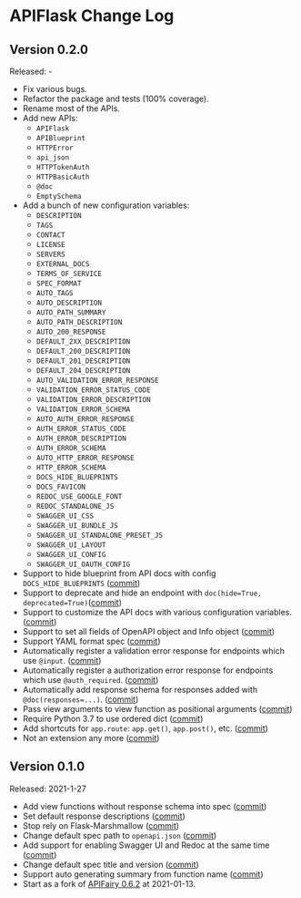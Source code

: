 # APIFlask Change Log

## Version 0.2.0
Released: -

- Fix various bugs.
- Refactor the package and tests (100% coverage).
- Rename most of the APIs.
- Add new APIs:
  - `APIFlask`
  - `APIBlueprint`
  - `HTTPError`
  - `api_json`
  - `HTTPTokenAuth`
  - `HTTPBasicAuth`
  - `@doc`
  - `EmptySchema`
- Add a bunch of new configuration variables:
  - `DESCRIPTION`
  - `TAGS`
  - `CONTACT`
  - `LICENSE`
  - `SERVERS`
  - `EXTERNAL_DOCS`
  - `TERMS_OF_SERVICE`
  - `SPEC_FORMAT`
  - `AUTO_TAGS`
  - `AUTO_DESCRIPTION`
  - `AUTO_PATH_SUMMARY`
  - `AUTO_PATH_DESCRIPTION`
  - `AUTO_200_RESPONSE`
  - `DEFAULT_2XX_DESCRIPTION`
  - `DEFAULT_200_DESCRIPTION`
  - `DEFAULT_201_DESCRIPTION`
  - `DEFAULT_204_DESCRIPTION`
  - `AUTO_VALIDATION_ERROR_RESPONSE`
  - `VALIDATION_ERROR_STATUS_CODE`
  - `VALIDATION_ERROR_DESCRIPTION`
  - `VALIDATION_ERROR_SCHEMA`
  - `AUTO_AUTH_ERROR_RESPONSE`
  - `AUTH_ERROR_STATUS_CODE`
  - `AUTH_ERROR_DESCRIPTION`
  - `AUTH_ERROR_SCHEMA`
  - `AUTO_HTTP_ERROR_RESPONSE`
  - `HTTP_ERROR_SCHEMA`
  - `DOCS_HIDE_BLUEPRINTS`
  - `DOCS_FAVICON`
  - `REDOC_USE_GOOGLE_FONT`
  - `REDOC_STANDALONE_JS`
  - `SWAGGER_UI_CSS`
  - `SWAGGER_UI_BUNDLE_JS`
  - `SWAGGER_UI_STANDALONE_PRESET_JS`
  - `SWAGGER_UI_LAYOUT`
  - `SWAGGER_UI_CONFIG`
  - `SWAGGER_UI_OAUTH_CONFIG`
- Support to hide blueprint from API docs with config `DOCS_HIDE_BLUEPRINTS` ([commit](https://github.com/greyli/apiflask/commit/3b2cc0097defaabf0b916e00930dda1da8226430))
- Support to deprecate and hide an endpoint with `doc(hide=True, deprecated=True)`([commit](https://github.com/greyli/apiflask/commit/82d181a7080bd4088ee8db929e81431a723cda93))
- Support to customize the API docs with various configuration variables. ([commit](https://github.com/greyli/apiflask/commit/294379428f5032c6c8228841a836a37860012c0f))
- Support to set all fields of OpenAPI object and Info object ([commit](https://github.com/greyli/apiflask/commit/a7990e28e73bdd5b86c1471aa97861025e14295f))
- Support YAML format spec ([commit](https://github.com/greyli/apiflask/commit/ce6975bb465e01b0e48b2b8adce0f99a8db56e01))
- Automatically register a validation error response for endpoints which use `@input`. ([commit](https://github.com/greyli/apiflask/commit/c3d7c3b585ca5d7f9f6d84f16137dd257bfe0518))
- Automatically register a authorization error response for endpoints which use `@auth_required`. ([commit](https://github.com/greyli/apiflask/commit/c8992a8e420522a3e66563e455aa628f0f20a09c))
- Automatically add response schema for responses added with `@doc(responses=...)`. ([commit](https://github.com/greyli/apiflask/commit/1b7dce5f722d038be5dc726d52a0eefd0365eeeb))
- Pass view arguments to view function as positional arguments ([commit](https://github.com/greyli/apiflask/commit/15c66f3ba97310ed10c851721177e6c504a87317))
- Require Python 3.7 to use ordered dict ([commit](https://github.com/greyli/apiflask/commit/557a7e649b64aef8f4b8596a4af175524d108ff4))
- Add shortcuts for `app.route`: `app.get()`, `app.post()`, etc. ([commit](https://github.com/greyli/apiflask/commit/48bc1246628e53573c811def4a909be0faa9dcfb))
- Not an extension any more ([commit](https://github.com/greyli/apiflask/commit/ecaec37544524deb8b2ce445d4a3cbf990ff95cb))

## Version 0.1.0
Released: 2021-1-27

- Add view functions without response schema into spec ([commit](https://github.com/greyli/apiflask/commit/aabf427590227001e0e443d8d6a3bf5f56dc5964))       
- Set default response descriptions ([commit](https://github.com/greyli/apiflask/commit/b9edf9e8f5731a8f45b359f6a101b4d39ba3f2f5))
- Stop rely on Flask-Marshmallow ([commit](https://github.com/greyli/apiflask/commit/cce7a0b8b97f345e087973b127c6d25c884dbc8f))
- Change default spec path to `openapi.json` ([commit](https://github.com/greyli/apiflask/commit/09d0d278a1fc27fa5868ef5848f3931bd8f76ef4))
- Add support for enabling Swagger UI and Redoc at the same time ([commit](https://github.com/greyli/apiflask/commit/d5176418b8c22e523d8b82e1f9af8f2403fa70bb))
- Change default spec title and version ([commit](https://github.com/greyli/apiflask/commit/0953c310327539f96bcdfad142772c7800285d56))
- Support auto generating summary from function name ([commit](https://github.com/greyli/apiflask/commit/d3d7cc2f63f3cf26466e42d68a03b4d96bf2fd97))
- Start as a fork of [APIFairy 0.6.2](https://github.com/miguelgrinberg/APIFairy/releases/tag/v0.6.2) at 2021-01-13.
